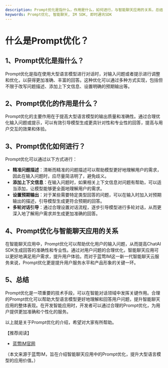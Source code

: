 ```yaml
---
description: Prompt优化是指什么，作用是什么，如何进行，与智能聊天应用的关系，总结。
keywords: Prompt优化, 智能聊天, IM SDK, 即时通讯SDK
---
```

# 什么是Prompt优化？

## 1、Prompt优化是指什么？

Prompt优化是指在使用大型语言模型进行对话时，对输入问题或者提示进行调整和优化，以获得更加准确、丰富的回答。这种优化可以通过多种方式实现，包括但不限于改写问题描述、添加上下文信息、设置明确的预期输出等。

## 2、Prompt优化的作用是什么？

Prompt优化的主要作用在于提高大型语言模型的输出质量和准确性。通过合理优化输入问题或提示，可以有效引导模型生成更具针对性和专业性的回答，提高与用户交互的效果和体验。

## 3、Prompt优化如何进行？

Prompt优化可以通过以下方式进行：
- **精准问题描述**：清晰而精准的问题描述可以帮助模型更好地理解用户的需求，因此在输入问题时，应尽量简洁明了，避免歧义。
- **添加上下文信息**：在输入问题时，如果相关上下文信息对问题有帮助，可以适当添加，让模型能够更全面地理解用户的需求。
- **设置预期输出**：对于某些需要特定类型回答的问题，可以在输入时加入对预期输出的描述，引导模型生成更符合预期的回答。
- **多轮对话引导**：通过合理设置对话流程，逐步引导模型进行多轮对话，从而更深入地了解用户需求并生成更加准确的回答。

## 4、Prompt优化与智能聊天应用的关系

在智能聊天应用中，Prompt优化可以帮助优化用户的输入问题，从而提高ChatAI SDK生成回答的准确性和专业性。通过对用户问题的合理优化，智能聊天应用可以更好地满足用户需求，提升用户体验。而对于蓝莺IM这一新一代智能聊天云服务来说，Prompt优化更是提升用户服务水平和产品形象的关键一环。

## 5、总结

Prompt优化是一项重要的技术手段，可以在智能对话领域中发挥关键作用。合理的Prompt优化可以帮助大型语言模型更好地理解和回答用户问题，提升智能聊天应用的整体表现。在开发智能应用时，开发者可以通过合理的Prompt优化，为用户提供更加准确和个性化的服务。

以上就是关于Prompt优化的介绍，希望对大家有所帮助。

【推荐阅读】
- [蓝莺IM官网](https://www.lanyingim.com)

（本文来源于蓝莺IM，旨在介绍智能聊天应用中的Prompt优化，提升大型语言模型的应用价值。）
